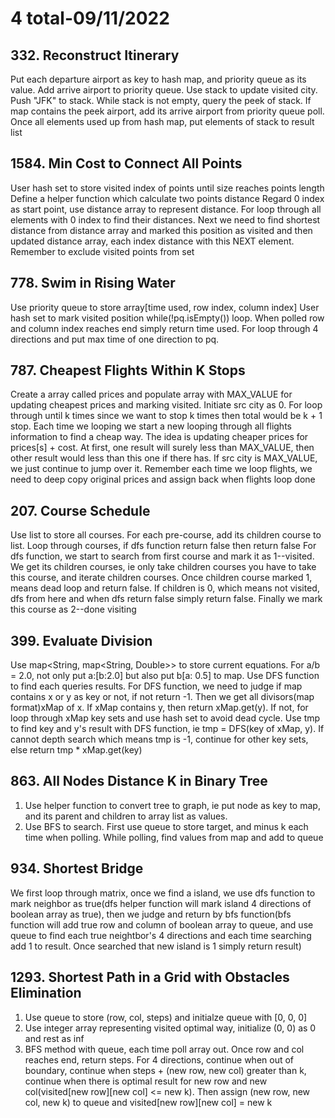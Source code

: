 # 4 total-09/11/2022

## 332. Reconstruct Itinerary
Put each departure airport as key to hash map, and priority queue as its value. Add arrive airport to priority queue.
Use stack to update visited city. Push "JFK" to stack.
While stack is not empty, query the peek of stack. If map contains the peek airport, add its arrive airport from priority queue poll. Once all elements used up from hash map, put elements of stack to result list

## 1584. Min Cost to Connect All Points
User hash set to store visited index of points until size reaches points length
Define a helper function which calculate two points distance
Regard 0 index as start point, use distance array to represent distance. For loop through all elements with 0 index to find their distances.
Next we need to find shortest distance from distance array and marked this position as visited and then updated distance array, each index distance with this NEXT element. Remember to exclude visited points from set

## 778. Swim in Rising Water
Use priority queue to store array[time used, row index, column index]
User hash set to mark visited position
while(!pq.isEmpty()) loop. When polled row and column index reaches end simply return time used.
For loop through 4 directions and put max time of one direction to pq.

## 787. Cheapest Flights Within K Stops
Create a array called prices and populate array with MAX_VALUE for updating cheapest prices and marking visited. Initiate src city as 0.
For loop through until k times since we want to stop k times then total would be k + 1 stop. 
Each time we looping we start a new looping through all flights information to find a cheap way. The idea is updating cheaper prices for prices[s] + cost. At first, one result will surely less than MAX_VALUE, then other result would less than this one if there has. If src city is MAX_VALUE, we just continue to jump over it. Remember each time we loop flights, we need to deep copy original prices and assign back when flights loop done

## 207. Course Schedule
Use list to store all courses. For each pre-course, add its children course to list. Loop through courses, if dfs function return false then return false
For dfs function, we start to search from first course and mark it as 1--visited. We get its children courses, ie only take children courses you have to take this course, and iterate children courses. Once children course marked 1, means dead loop and return false. If children is 0, which means not visited, dfs from here and when dfs return false simply return false. Finally we mark this course as 2--done visiting

## 399. Evaluate Division
Use map<String, map<String, Double>> to store current equations. For a/b = 2.0, not only put a:[b:2.0] but also put b[a: 0.5] to map.
Use DFS function to find each queries results. For DFS function, we need to judge if map contains x or y as key or not, if not return -1. Then we get all divisors(map format)xMap of x. If xMap contains y, then return xMap.get(y). If not, for loop through xMap key sets and use hash set to avoid dead cycle. Use tmp to find key and y's result with DFS function, ie tmp = DFS(key of xMap, y). If cannot depth search which means tmp is -1, continue for other key sets, else return tmp * xMap.get(key)

## 863. All Nodes Distance K in Binary Tree
1. Use helper function to convert tree to graph, ie put node as key to map, and its parent and children to array list as values.
2. Use BFS to search. First use queue to store target, and minus k each time when polling. While polling, find values from map and add to queue

## 934. Shortest Bridge
We first loop through matrix, once we find a island, we use dfs function to mark neighbor as true(dfs helper function will mark island 4 directions of boolean array as true), then we judge and return by bfs function(bfs function will add true row and column of boolean array to queue, and use queue to find each true neightbor's 4 directions and each time searching add 1 to result. Once searched that new island is 1 simply return result)

## 1293. Shortest Path in a Grid with Obstacles Elimination
1. Use queue to store (row, col, steps) and initialze queue with [0, 0, 0]
2. Use integer array representing visited optimal way, initialize (0, 0) as 0 and rest as inf
3. BFS method with queue, each time poll array out. Once row and col reaches end, return steps. For 4 directions, continue when out of boundary, continue when steps + (new row, new col) greater than k, continue when there is optimal result for new row and new col(visited[new row][new col] <= new k). Then assign (new row, new col, new k) to queue and visited[new row][new col] = new k
